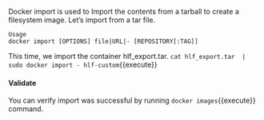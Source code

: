 
Docker import is used to Import the contents from a tarball to create a filesystem image. Let’s import from a tar file.

```
Usage
docker import [OPTIONS] file|URL|- [REPOSITORY[:TAG]]
```

This time, we import the container hlf_export.tar.
`cat hlf_export.tar  | sudo docker import - hlf-custom`{{execute}}

#### Validate
You can verify import was successful by running `docker images`{{execute}} command.